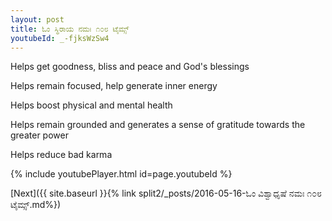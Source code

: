 ```yaml
---
layout: post
title: ಓಂ ಸ್ಥಿರಾಯ ನಮಃ ೧೦೮ ಟೈಮ್ಸ್
youtubeId: _-fjksWzSw4
---
```

 
 
Helps get goodness, bliss and peace and God's blessings
 
Helps remain focused, help generate inner energy 
 
Helps boost physical and mental health 
 
Helps remain grounded and generates a sense of gratitude towards the greater power 
 
Helps reduce bad karma
 
 
 
 


{% include youtubePlayer.html id=page.youtubeId %}
 
[Next]({{ site.baseurl }}{% link  split2/_posts/2016-05-16-ಓಂ ವಿಶ್ವಾಧೃಷೆ ನಮಃ ೧೦೮ ಟೈಮ್ಸ್.md%})
 
